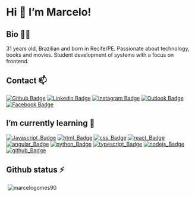 # Hi 👋 I’m Marcelo!<br/>

## Bio 👨‍🎓

31 years old, Brazilian and born in Recife/PE. Passionate about technology, books and movies. Student development of systems with a focus on frontend.<br/>

## Contact 📫

[![Github Badge](https://img.shields.io/badge/-Github-000?style=flat-square&logo=Github&logoColor=white)](https://github.com/marcelogomes90) [![Linkedin Badge](https://img.shields.io/badge/-LinkedIn-blue?style=flat-square&logo=Linkedin&logoColor=white)](https://www.linkedin.com/in/marcelogomes90/) [![Instagram Badge](https://img.shields.io/badge/Instagram-E4405F?style=flat-square&logo=instagram&logoColor=white)](https://www.instagram.com/marcelogomes90/) [![Outlook Badge](https://img.shields.io/badge/Microsoft_Outlook-0078D4?style=flat-square&logo=microsoft-outlook&logoColor=white)](mailto:marcelo.sobrinho@outlook.com) [![Facebook Badge](https://img.shields.io/badge/Facebook-1877F2?style=flat-square&logo=facebook&logoColor=white)](https://www.facebook.com/profile.php?id=100025656512992)<br/>

## I’m currently learning 🚀

[![Javascript_Badge](https://img.shields.io/badge/JavaScript-323330?style=flat-square&logo=javascript&logoColor=F7DF1E)]() [![html_Badge](https://img.shields.io/badge/HTML5-E34F26?style=flat-square&logo=html5&logoColor=white)]() [![css_Badge](https://img.shields.io/badge/CSS3-1572B6?style=flat-square&logo=css3&logoColor=white)]() [![react_Badge](https://img.shields.io/badge/React-20232A?style=flat-square&logo=react&logoColor=61DAFB)]() [![angular_Badge](https://img.shields.io/badge/Angular-DD0031?style=flat-square&logo=angular&logoColor=white)]() [![python_Badge](https://img.shields.io/badge/Python-FFD43B?style=flat-square&logo=python&logoColor=darkgreen)]() [![typescript_Badge](https://img.shields.io/badge/TypeScript-007ACC?style=flat-square&logo=typescript&logoColor=white)]() [![nodejs_Badge](https://img.shields.io/badge/Node.js-339933?style=flat-square&logo=nodedotjs&logoColor=white)]() [![github_Badge](https://img.shields.io/badge/GitHub-100000?style=flat-square&logo=github&logoColor=white)]()<br/>

## Github status ⚡

<p>&nbsp;<img align="center" src="https://github-readme-stats.vercel.app/api?username=marcelogomes90&show_icons=true&locale=en" alt="marcelogomes90" /></p>
